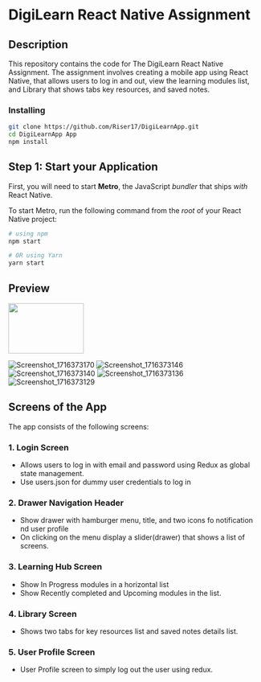 # DigiLearn React Native Assignment

## Description
This repository contains the code for The DigiLearn React Native Assignment. The assignment involves creating a mobile app using React Native, that allows users to log in and out, view the learning modules list, and Library that shows tabs key resources, and saved notes. 

### Installing

```bash
git clone https://github.com/Riser17/DigiLearnApp.git
cd DigiLearnApp App
npm install
```

## Step 1: Start your Application

First, you will need to start **Metro**, the JavaScript _bundler_ that ships _with_ React Native.

To start Metro, run the following command from the _root_ of your React Native project:

```bash
# using npm
npm start

# OR using Yarn
yarn start
```
## Preview 
<img src="https://github.com/Riser17/DigiLearnApp/assets/91198103/dbdd80e3-19cf-4636-b82f-f75ffa3f8b2e" width="150" height="100">


![Screenshot_1716373170](https://github.com/Riser17/DigiLearnApp/assets/91198103/dbdd80e3-19cf-4636-b82f-f75ffa3f8b2e)
![Screenshot_1716373146](https://github.com/Riser17/DigiLearnApp/assets/91198103/3192bdf0-cc49-4ebf-b6ac-e327bbd94576)
![Screenshot_1716373140](https://github.com/Riser17/DigiLearnApp/assets/91198103/a1b6ca5a-228c-43e1-b3e9-4217ebef4acb)
![Screenshot_1716373136](https://github.com/Riser17/DigiLearnApp/assets/91198103/eb55f141-0a0c-4504-bd42-3bc794089484)
![Screenshot_1716373129](https://github.com/Riser17/DigiLearnApp/assets/91198103/2bf2d8b4-707a-4632-aeb6-d55dfd3b1d8d)



## Screens of the App
The app consists of the following screens:

### 1. Login Screen
-  Allows users to log in with email and password using Redux as global state management.
-  Use users.json for dummy user credentials to log in
### 2. Drawer Navigation Header
-  Show drawer with hamburger menu, title, and two icons  fo notification nd user profile
-  On clicking on the menu display a slider(drawer) that shows a list of screens.
### 3. Learning Hub Screen
- Show In Progress modules in a horizontal list
- Show Recently completed and Upcoming modules in the list.
### 4. Library Screen
- Shows two tabs for key resources list and saved notes details list.
### 5. User Profile Screen
- User Profile screen to simply log out the user using redux.


